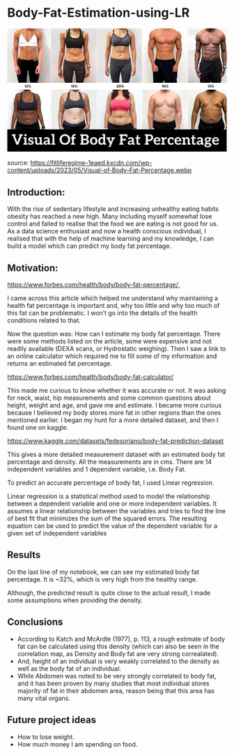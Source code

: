 # Body-Fat-Estimation-using-LR

![](bfp.jpg)

source: https://fitliferegime-1eaed.kxcdn.com/wp-content/uploads/2023/05/Visual-of-Body-Fat-Percentage.webp

## Introduction:
With the rise of sedentary lifestyle and increasing unhealthy eating habits obesity has reached a new high. Many including myself somewhat lose control and failed to realise that the food we are eating is not good for us. As a data science enthusiast and now a health conscious individual, I realised that with the help of machine learning and my knowledge, I can build a model which can predict my body fat percentage.

## Motivation:

https://www.forbes.com/health/body/body-fat-percentage/ 

I came across this article which helped me understand why maintaining a health fat percentage is important and, why too little and why too much of this fat can be problematic. I won’t go into the details of the health conditions related to that.

Now the question was: How can I estimate my body fat percentage. There were some methods listed on the article, some were expensive and not readily available (DEXA scans, or Hydrostatic weighing). Then I saw a link to an online calculator which required me to fill some of my information and returns an estimated fat percentage.

https://www.forbes.com/health/body/body-fat-calculator/

This made me curious to know whether it was accurate or not. It was asking for neck, waist, hip measurements and some common questions about height, weight and age, and gave me and estimate. 
I became more curious because I believed my body stores more fat in other regions than the ones mentioned earlier. I began my hunt for a more detailed dataset, and then I found one on kaggle.

https://www.kaggle.com/datasets/fedesoriano/body-fat-prediction-dataset

This gives a more detailed measurement dataset with an estimated body fat percentage and density. All the measurements are in cms.
There are 14 independent variables and 1 dependent variable, i.e. Body Fat.

To predict an accurate percentage of body fat, I used Linear regression.

Linear regression is a statistical method used to model the relationship between a dependent variable and one or more independent variables. It assumes a linear relationship between the variables and tries to find the line of best fit that minimizes the sum of the squared errors. The resulting equation can be used to predict the value of the dependent variable for a given set of independent variables

## Results

On the last line of my notebook, we can see my estimated body fat percentage. It is ~32%, which is very high from the healthy range.

Although, the predicted result is quite close to the actual result, I made some assumptions when providing the density.

## Conclusions

- According to Katch and McArdle (1977), p. 113, a rough estimate of body fat can be calculated using this density (which can also be seen in the correlation map, as Density and Body fat are very strong correalated).
- And, height of an individual is very weakly correlated to the density as well as the body fat of an individual.
- While Abdomen was noted to be very strongly correlated to body fat, and it has been proven by many studies that most individual stores majority of fat in their abdomen area, reason being that this area has many vital organs.

## Future project ideas
- How to lose weight.
- How much money I am spending on food.

